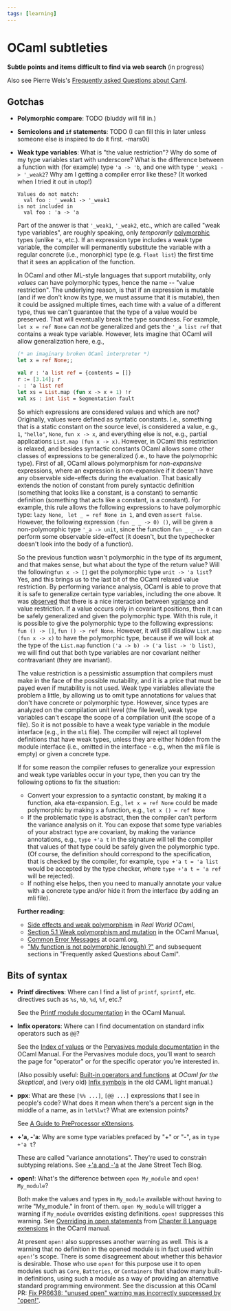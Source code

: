 ```yaml
---
tags: [learning]
---
```


# OCaml subtleties
**Subtle points and items difficult to find via web search** (in progress)

Also see Pierre Weis's [Frequently asked Questions about Caml](http://caml.inria.fr/pub/old_caml_site/FAQ/FAQ_EXPERT-eng.html).

## Gotchas

* **Polymorphic compare**: TODO (bluddy will fill in.)

* **Semicolons and `if` statements**: TODO (I can fill this
  in later unless someone else is inspired to do it first. -mars0i)

* **Weak type variables**: What is "the value restriction"?
  Why do some of my type variables start with underscore?
  What is the difference between a function with (for example) type `'a -> 'b`,
  and one with type `'_weak1 -> '_weak2`?  Why am I getting a
  compiler error like these? (It worked when I tried it out in utop!)
  ```
  Values do not match:
    val foo : '_weak1 -> '_weak1
  is not included in
    val foo : 'a -> 'a
  ```

  Part of the answer is that `'_weak1`, `'_weak2`, etc., which are called "weak type variables", are roughly speaking, only *temporarily* [polymorphic](http://ocaml.org/learn/tutorials/basics.html#Polymorphic-functions) types (unlike `'a`, etc.).  If an expression type includes a weak type variable, the compiler will permanently substitute the variable with a regular concrete (i.e., monorphic) type (e.g. `float list`) the first time that it sees an application of the function.
  
  In OCaml and other ML-style languages that support mutability, only _values_ can have polymorphic types, 
  hence the name -- "value restriction". The underlying reason, is that if an expression is mutable 
  (and if we don't know its type, we must assume that it is mutable), then it could be assigned multiple times, 
  each time with a value of a different type, thus we can't guarantee that the type of a value would be preserved. 
  That will eventually break the type soundness. For example, `let x = ref None` can _not_ be generalized and 
  gets the `'_a list ref` that contains a weak type variable. However, lets imagine that OCaml will allow generalization
  here, e.g.,
  
  ```ocaml
  (* an imaginary broken OCaml interpreter *)
  let x = ref None;; 

  val r : 'a list ref = {contents = []}
  r := [3.14]; r
  - : 'a list ref
  let xs = List.map (fun x -> x + 1) !r
  val xs : int list = Segmentation fault
  ```
  
  So which expressions are considered values and which are not? Originally, values were defined as syntatic constants. 
  I.e., something that is a static constant on the source level, is considered a value, e.g., `1`, `"hello"`, 
  `None`, `fun x -> x`, and everything else is not, e.g., partial applications `List.map (fun x -> x)`. However, 
  in OCaml this restriction is relaxed, and besides syntactic constants OCaml allows some other classes of expressions 
  to be generalized (i.e., to have the polymoprhic type). First of all, OCaml allows polymorphism for _non-expansive_
  expressions, where an expression is non-expansive if it doesn't have any observable side-effects during the evaluation.
  That basically extends the notion of constant from purely syntactic definition (something that looks like a constant, 
  is a constant) to semantic definition (something that acts like a constant, is a constant). For example, 
  this rule allows the following expressions to have polymorphic type:   `lazy None`, ` let _ = ref None in 1`, and 
  even `assert false`. However, the following expression `(fun _ _ -> 0) ()`, will be given a non-polymorphic type 
  `'_a -> unit`, since the function `fun _ _ -> 0` can perform some observable side-effect (it doesn't, but the 
  typechecker doesn't look into the body of a function). 
  
  So the previous function wasn't polymorphic in the type of its argument, and that makes sense, but what about the 
  type of the return value? Will the following`fun x -> []` get the polymorphic type `unit -> 'a list`? Yes, and this
  brings us to the last bit of the OCaml relaxed value restriction. By performing variance analysis, OCaml is able to
  prove that it is safe to generalize certain type variables, including the one above. It was 
  [observed](https://caml.inria.fr/pub/papers/garrigue-value_restriction-fiwflp04.pdf) that there is a nice interaction
  between [variance](https://realworldocaml.org/v1/en/html/objects.html#variance) and value restriction.
  If a value occurs only in covariant positions, then it can be safely generalized and given the polymorphic type. 
  With this rule, it is possible to give the polymorphic type to the following expressions: `fun () -> []`, 
  `fun () -> ref None`. However, it will still disallow `List.map (fun x -> x)` to have the polymorphic type, because if
  we will look at the type of the `List.map` function `('a -> b) -> ('a list -> 'b list)`, we will find out that both 
  type variables are nor covariant neither contravariant (they are invariant). 
   
  
  The value restriction is a pessimistic assumption that compilers must make in the face of the possible mutability, 
  and it is a price that must be payed even if mutability is not used. Weak type variables alleviate the problem a little, 
  by allowing us to omit type annotations for values that don't have concrete or polymorphic type. However, since types 
  are analyzed on the compilation unit level (the file level), weak type variables can't escape the scope of a compilation
  unit (the scope of a file). So it is not possible to have a weak type variable in the module interface (e.g., 
  in the `mli` file). The compiler will reject all toplevel definitions that have weak types, unless they are either 
  hidden from the module interface (i.e., omitted in the interface - e.g., when the mli file is empty) or given a 
  concrete type. 

  If for some reason the compiler refuses to generalize your expression and weak type variables occur in your type, 
  then you can try the following options to fix the situation:
  - Convert your expression to a syntactic constant, by making it a function, aka eta-expansion. E.g., 
  `let x = ref None` could be made polymorphic by making `x` a function, e.g., `let x () = ref None` 
  - If the problematic type is abstract, then the compiler can't perform the variance analysis on it. 
  You can expose that some type variables of your abstract type are covariant, by making the variance annotations, 
  e.g., `type +'a t` in the  signature will tell the compiler that values of that type could be safely given the 
  polymorphic type. (Of course, the definition should correspond to the specification, that is checked by the compiler, 
  for example, `type +'a t = 'a list` would be accepted by the type checker, where `type +'a t = 'a ref` will be rejected). 
  - If nothing else helps, then you need to manually annotate your value with a concrete type and/or hide it from the
  interface (by adding an mli file). 

  **Further reading**:
  - [Side effects and weak polymorphism](https://realworldocaml.org/v1/en/html/imperative-programming-1.html#side-effects-and-weak-polymorphism) in *Real World OCaml*,
  - [Section 5.1 Weak polymorphism and mutation](http://caml.inria.fr/pub/docs/manual-ocaml/polymorphism.html#sec51) 
  in the OCaml Manual, 
  - [Common Error Messages](http://ocaml.org/learn/tutorials/common_error_messages.html#The-type-of-this-expression-contains-type-variables-that-cannot-be-generalized) at ocaml.org,
  - ["My function is not polymorphic (enough) ?"](http://caml.inria.fr/pub/old_caml_site/FAQ/FAQ_EXPERT-eng.html#eta_expansion) and subsequent sections in "Frequently asked Questions about Caml".
  
  

## Bits of syntax

* **Printf directives**: Where can I find a list of `printf`, `sprintf`,
  etc. directives such as `%s`, `%b`, `%d`, `%f`, etc.?  
  
  See the [Printf
  module documentation](http://caml.inria.fr/pub/docs/manual-ocaml/libref/Printf.html)
  in the OCaml Manual.

* **Infix operators**: Where can I find documentation on standard infix
  operators such as `@@`?
  
  See the [Index of values](http://caml.inria.fr/pub/docs/manual-ocaml/libref/index_values.html) or the [Pervasives module
  documentation](http://caml.inria.fr/pub/docs/manual-ocaml/libref/Pervasives.html)
  in the OCaml Manual.  For the Pervasives module docs, you'll want to search the page for "operator" 
  or for the specific operator you're interested in.
  
  (Also possibly useful: [Built-in operators and functions](https://www2.lib.uchicago.edu/keith/ocaml-class/operators.html)
  at *OCaml for the Skeptical*, and (very old) [Infix symbols](https://caml.inria.fr/pub/docs/manual-caml-light/node4.9.html) in the old CAML light manual.)

* **ppx**: What are these `[%% ...]`, `[@@ ...]` expressions that I
  see in people's code?  What does it mean when there's a percent sign in the 
  middle of a name, as in `let%lwt`? What are extension points?
  
  See [A Guide to PreProcessor eXtensions](ppx.md).

* **+'a, -'a**: Why are some type variables prefaced by "+" or "-",
  as in `type +'a t`?
  
  These are called "variance annotations".  They're used to constrain
  subtyping relations.  See [+'a and
  -'a](https://blog.janestreet.com/a-and-a) at the Jane Street Tech
  Blog.

* **open!**: What's the difference between `open My_module` and
  `open! My_module`?
  
  Both make the values and types in `My_module` available without having
  to write "My_module." in front of them.  `open My_module` will trigger
  a warning if `My_module` overrides existing definitions.  `open!` suppresses
  this warning.  See [Overriding in open statements](http://caml.inria.fr/pub/docs/manual-ocaml/extn.html#sec250)
  from [Chapter 8 Language extensions](http://caml.inria.fr/pub/docs/manual-ocaml/extn.html) in
  the OCaml manual.  
  
  At present `open!` also suppresses another warning as well.  This is a warning
  that no definition in the opened module is in fact used within
  `open!`'s scope.  There is some disagreement about whether this behavior
  is desirable.  Those who use `open!` for this purpose use it to open modules
  such as `Core`, `Batteries`, or `Containers` that shadow many built-in definitions, using such
  a module as a way of providing an alternative standard programming environment.
  See the discussion at this OCaml PR: [Fix PR6638: "unused open" warning was incorrectly suppressed
  by "open!"](https://github.com/ocaml/ocaml/pull/1110).
